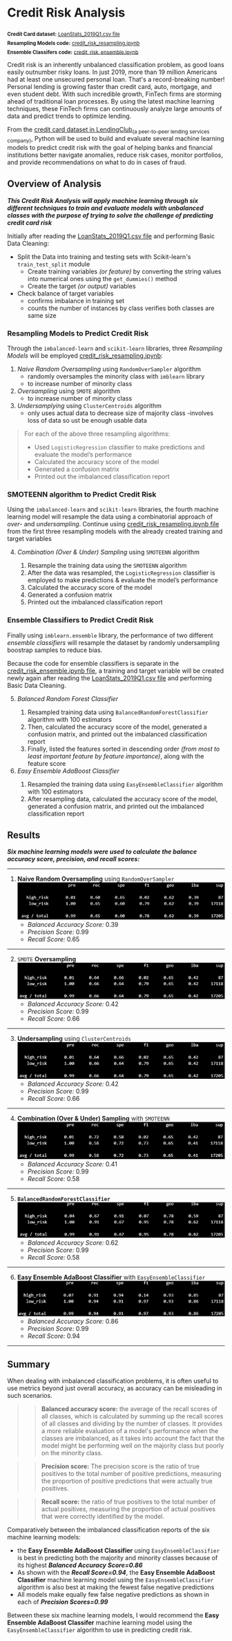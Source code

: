 # Credit Risk Analysis
<sub>**Credit Card dataset:** [LoanStats_2019Q1.csv file](https://github.com/vzhang90/Credit_Risk_Analysis/blob/main/LoanStats_2019Q1.csv)</sub>   
<sub>**Resampling Models code:** [credit_risk_resampling.ipynb](https://github.com/vzhang90/Credit_Risk_Analysis/blob/main/credit_risk_resampling.ipynb)</sub>   
<sub>**Ensemble Classifers code:** [credit_risk_ensemble.ipynb](https://github.com/vzhang90/Credit_Risk_Analysis/blob/main/credit_risk_ensemble.ipynb)</sub>

Credit risk is an inherently unbalanced classification problem, as good loans easily outnumber risky loans. In just 2019, more than 19 million Americans had at least one unsecured personal loan. That's a record-breaking number! Personal lending is growing faster than credit card, auto, mortgage, and even student debt. With such incredible growth, FinTech firms are storming ahead of traditional loan processes. By using the latest machine learning techniques, these FinTech firms can continuously analyze large amounts of data and predict trends to optimize lending.

From the [credit card dataset in LendingClub](https://github.com/vzhang90/Credit_Risk_Analysis/blob/main/LoanStats_2019Q1.csv)<sub>(a peer-to-peer lending services company)</sub>, Python will be used to build and evaluate several machine learning models to predict credit risk with the goal of helping banks and financial institutions better navigate anomalies, reduce risk cases, monitor portfolios, and provide recommendations on what to do in cases of fraud.

## Overview of Analysis
***This Credit Risk Analysis will apply machine learning through six different techniques to train and evaluate models with unbalanced classes with the purpose of trying to solve the challenge of predicting credit card risk***

Initially after reading the [LoanStats_2019Q1.csv file](https://github.com/vzhang90/Credit_Risk_Analysis/blob/main/LoanStats_2019Q1.csv) and performing Basic Data Cleaning:
- Split the Data into training and testing sets with Scikit-learn's `train_test_split` module
    - Create training variables *(or feature)* by converting the string values into numerical ones using the `get_dummies()` method
    - Create the target *(or output)* variables
- Check balance of target variables
    - confirms imbalance in training set 
    - counts the number of instances by class verifies both classes are same size 

### Resampling Models to Predict Credit Risk
Through the `imbalanced-learn` and `scikit-learn` libraries, three *Resampling Models* will be employed [credit_risk_resampling.ipynb](https://github.com/vzhang90/Credit_Risk_Analysis/blob/main/credit_risk_resampling.ipynb):
1) *Naive Random Oversampling* using `RandomOverSampler` algorithm 
    - randomly oversamples the minority class with `imblearn` library
    - to increase number of minority class
2) *Oversampling* using `SMOTE` algorithm  
    - to increase number of minority class
3) *Undersamplying* using `ClusterCentroids` algorithm
    - only uses actual data to decrease size of majority class
        -involves loss of data so ust be enough usable data

> For each of the above three resampling algorithms:
>    - Used `LogisticRegression` classifier to make predictions and evaluate the model’s performance
>    - Calculated the accuracy score of the model
>    - Generated a confusion matrix
>    - Printed out the imbalanced classification report


### SMOTEENN algorithm to Predict Credit Risk
Using the `imbalanced-learn` and `scikit-learn` libraries, the fourth machine learning model will resample the data using a combinatorial approach of *over-* and *undersampling*. Continue using [credit_risk_resampling.ipynb file](https://github.com/vzhang90/Credit_Risk_Analysis/blob/main/credit_risk_resampling.ipynb) from the first three resampling models with the already created training and target variables
<ol start="4">
    <li><em>Combination (Over & Under) Sampling</em> using <code>SMOTEENN</code> algorithm</li>
        <ol>
            <li> Resample the training data using the <code>SMOTEENN</code> algorithm</li>
            <li> After the data was resampled, the <code>LogisticRegression</code> classifier is employed to make predictions & evaluate the model’s performance
            <li>Calculated the accuracy score of the model</li>
            <li>Generated a confusion matrix</li>
            <li>Printed out the imbalanced classification report</li>
        </ol>
</ol>

### Ensemble Classifiers to Predict Credit Risk
Finally using `imblearn.ensemble` library, the performance of two different *ensemble classifiers* will resample the dataset by randomly undersampling boostrap samples to reduce bias.

Because the code for ensemble classifiers is separate in the [credit_risk_ensemble.ipynb file](https://github.com/vzhang90/Credit_Risk_Analysis/blob/main/credit_risk_ensemble.ipynb), a training and target variable will be created newly again after reading the [LoanStats_2019Q1.csv file](https://github.com/vzhang90/Credit_Risk_Analysis/blob/main/LoanStats_2019Q1.csv) and performing Basic Data Cleaning.

<ol start="5">
  <li><em>Balanced Random Forest Classifier</em></li>
    <ol>
        <li>Resampled training data using <code>BalancedRandomForestClassifier</code> algorithm with 100 estimators
        <li>Then, calculated the accuracy score of the model, generated a confusion matrix, and printed out the imbalanced classification report</li>
        <li>Finally, listed the features sorted in descending order <em>(from most to least important feature by feature importance)</em>, along with the feature score</li>
    </ol>
  <li><em>Easy Ensemble AdaBoost Classifier</em></li>
    <ol>
        <li>Resampled the training data using <code>EasyEnsembleClassifier</code> algorithm with 100 estimators</li>
        <li>After resampling data, calculated the accuracy score of the model, generated a confusion matrix, and printed out the imbalanced classification report</li>
    </ol>
</ol>

## Results
***Six machine learning models were used to calculate the balance accuracy score, precision, and recall scores:***

---

1) **Naive Random Oversampling** using `RandomOverSampler`
![Naive Random Oversampling Imbalanced Classification Report](https://github.com/vzhang90/Credit_Risk_Analysis/blob/main/images/naive_random_sampling_imbclass.png)
    - *Balanced Accuracy Score:* 0.39
    - *Precision Score:* 0.99
    - *Recall Score:* 0.65

---

2) `SMOTE` **Oversampling**
![SMOTE imblanace classification report](https://github.com/vzhang90/Credit_Risk_Analysis/blob/main/images/SMOTE_oversampling_imbclass.png)
    - *Balanced Accuracy Score:* 0.42
    - *Precision Score:* 0.99
    - *Recall Score:* 0.66
---

3) **Undersampling** using `ClusterCentroids`
![ClusterCentroids classification report imbalanced](https://github.com/vzhang90/Credit_Risk_Analysis/blob/main/images/SMOTE_oversampling_imbclass.png)
    - *Balanced Accuracy Score:* 0.42
    - *Precision Score:* 0.99
    - *Recall Score:* 0.66

---

4) **Combination (Over & Under) Sampling** with `SMOTEENN`
![SMOTEEN classification report imbalanced](https://github.com/vzhang90/Credit_Risk_Analysis/blob/main/images/SMOTEENN_combosampling_imbclass.png)
    - *Balanced Accuracy Score:* 0.41
    - *Precision Score:* 0.99
    - *Recall Score:* 0.58

---

5) **`BalancedRandomForestClassifier`**
![balanced forest classifier](https://github.com/vzhang90/Credit_Risk_Analysis/blob/main/images/balanced_random_forest_classifier_imbclass.png)
    - *Balanced Accuracy Score:* 0.62
    - *Precision Score:* 0.99
    - *Recall Score:* 0.58

---

6) **Easy Ensemble AdaBoost Classifier** with `EasyEnsembleClassifier`
![ECC classification report imbalanced](https://github.com/vzhang90/Credit_Risk_Analysis/blob/main/images/ECC_imbclass.png)
    - *Balanced Accuracy Score:* 0.86
    - *Precision Score:* 0.99
    - *Recall Score:* 0.94

---

## Summary
When dealing with imbalanced classification problems, it is often useful to use metrics beyond just overall accuracy, as accuracy can be misleading in such scenarios.
>> **Balanced accuracy score:** the average of the recall scores of all classes, which is calculated by summing up the recall scores of all classes and dividing by the number of classes. It provides a more reliable evaluation of a model's performance when the classes are imbalanced, as it takes into account the fact that the model might be performing well on the majority class but poorly on the minority class. 

>> **Precision score:** The precision score is the ratio of true positives to the total number of positive predictions, measuring the proportion of positive predictions that were actually true positives.  

>> **Recall score:** the ratio of true positives to the total number of actual positives, measuring the proportion of actual positives that were correctly identified by the model.


Comparatively between the imbalanced classification reports of the six machine learning models:
- the **Easy Ensemble AdaBoost Classifier** using `EasyEnsembleClassifier` is best in predicting both the majority and minority classes because of its highest ***Balanced Accuracy Score=0.86***
- As shown with the ***Recall Score=0.94***, the **Easy Ensemble AdaBoost Classifier** machine learning model using the `EasyEnsembleClassifier` algorithm is also best at making the fewest false negative predictions
- All models make equally few false negative predictions as shown in each of ***Precision Scores=0.99***

Between these six machine learning models, I would recommend the **Easy Ensemble AdaBoost Classifer** machine learning model using the `EasyEnsembleClassifier` algorithm to use in predicting credit risk.